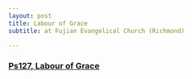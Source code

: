 ```yaml
---
layout: post
title: Labour of Grace
subtitle: at Fujian Evangelical Church (Richmond)

---
```


### [Ps127, Labour of Grace](/labour-of-grace)
